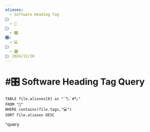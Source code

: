 ```yaml
---
aliases:
  - Software Heading Tag
📁:
  - 🔢
🔢:
  - 🎛️
🎛️:
  - 💻
🔀:
  - 🎛️
📅: 2024/12/30
---
```

# #🎛️ Software Heading Tag Query

```dataview
TABLE file.aliases[0] as "`🏷️`#🏷️"
FROM "📁"
WHERE contains(file.tags,"💻")
SORT file.aliases DESC
```

^query